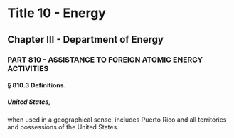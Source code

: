 
# Title 10 - Energy
## Chapter III - Department of Energy
### PART 810 - ASSISTANCE TO FOREIGN ATOMIC ENERGY ACTIVITIES
#### § 810.3 Definitions.
##### United States,

when used in a geographical sense, includes Puerto Rico and all territories and possessions of the United States.
